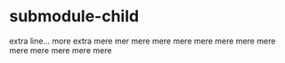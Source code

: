# submodule-child

extra line...
more extra
mere mer
mere
mere
mere
mere
mere
mere
mere
mere
mere
mere
mere
mere

